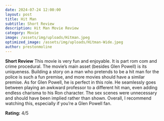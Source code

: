 ```yaml
---
date: 2024-07-24 12:00:00
layout: post
title: Hit Man
subtitle: Short Review
description: Hit Man Movie Review
category: Movie
image: /assets/img/uploads/Hitman.jpeg
optimized_image: /assets/img/uploads/Hitman-Wide.jpeg
author: prestonmoline
---
```


**Short Review**
This movie is very fun and enjoyable. It is part rom com and crime procedural. The movie’s main asset (besides Glen Powell) is its uniqueness. Building a story on a man who pretends to be a hit man for the police is such a fun premise, and more movies should have a similar premise. As for Glen Powell, he is perfect in this role. He seamlessly goes between playing an awkward professor to a different hit man, even adding endless charisma to his Ron character. The sex scenes were unnecessary and should have been implied rather than shown. Overall, I recommend watching this, especially if you’re a Glen Powell fan.


**Rating:**
4/5
